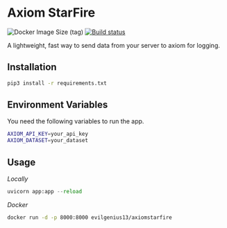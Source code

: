 # Axiom StarFire
![Docker Image Size (tag)](https://img.shields.io/docker/image-size/evilgenius13/axiomstarfire/latest?logo=docker)
[![Build status](https://badge.buildkite.com/6ff6fd6990a44de89a41fb1b93f31efcaf6e6c91545f5f8eab.svg)](https://buildkite.com/timewellspent/dev-build)

A lightweight, fast way to send data from your server to axiom for logging. 

## Installation
```bash
pip3 install -r requirements.txt
```

## Environment Variables
You need the following variables to run the app.
```bash
AXIOM_API_KEY=your_api_key
AXIOM_DATASET=your_dataset
```

## Usage
*Locally*
```python
uvicorn app:app --reload
```

*Docker*
```bash
docker run -d -p 8000:8000 evilgenius13/axiomstarfire
```


